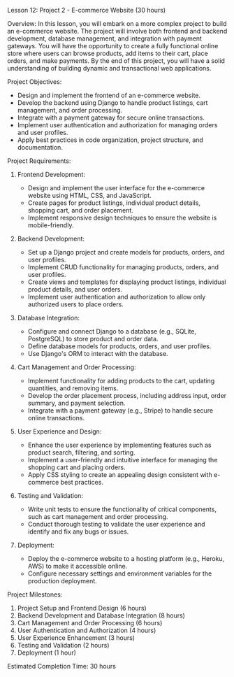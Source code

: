 Lesson 12: Project 2 - E-commerce Website (30 hours)

Overview:
In this lesson, you will embark on a more complex project to build an e-commerce website. The project will involve both frontend and backend development, database management, and integration with payment gateways. You will have the opportunity to create a fully functional online store where users can browse products, add items to their cart, place orders, and make payments. By the end of this project, you will have a solid understanding of building dynamic and transactional web applications.

Project Objectives:
- Design and implement the frontend of an e-commerce website.
- Develop the backend using Django to handle product listings, cart management, and order processing.
- Integrate with a payment gateway for secure online transactions.
- Implement user authentication and authorization for managing orders and user profiles.
- Apply best practices in code organization, project structure, and documentation.

Project Requirements:
1. Frontend Development:
   - Design and implement the user interface for the e-commerce website using HTML, CSS, and JavaScript.
   - Create pages for product listings, individual product details, shopping cart, and order placement.
   - Implement responsive design techniques to ensure the website is mobile-friendly.

2. Backend Development:
   - Set up a Django project and create models for products, orders, and user profiles.
   - Implement CRUD functionality for managing products, orders, and user profiles.
   - Create views and templates for displaying product listings, individual product details, and user orders.
   - Implement user authentication and authorization to allow only authorized users to place orders.

3. Database Integration:
   - Configure and connect Django to a database (e.g., SQLite, PostgreSQL) to store product and order data.
   - Define database models for products, orders, and user profiles.
   - Use Django's ORM to interact with the database.

4. Cart Management and Order Processing:
   - Implement functionality for adding products to the cart, updating quantities, and removing items.
   - Develop the order placement process, including address input, order summary, and payment selection.
   - Integrate with a payment gateway (e.g., Stripe) to handle secure online transactions.

5. User Experience and Design:
   - Enhance the user experience by implementing features such as product search, filtering, and sorting.
   - Implement a user-friendly and intuitive interface for managing the shopping cart and placing orders.
   - Apply CSS styling to create an appealing design consistent with e-commerce best practices.

6. Testing and Validation:
   - Write unit tests to ensure the functionality of critical components, such as cart management and order processing.
   - Conduct thorough testing to validate the user experience and identify and fix any bugs or issues.

7. Deployment:
   - Deploy the e-commerce website to a hosting platform (e.g., Heroku, AWS) to make it accessible online.
   - Configure necessary settings and environment variables for the production deployment.

Project Milestones:
1. Project Setup and Frontend Design (6 hours)
2. Backend Development and Database Integration (8 hours)
3. Cart Management and Order Processing (6 hours)
4. User Authentication and Authorization (4 hours)
5. User Experience Enhancement (3 hours)
6. Testing and Validation (2 hours)
7. Deployment (1 hour)

Estimated Completion Time: 30 hours